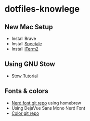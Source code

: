 # dotfiles-knowlege

## New Mac Setup
- Install Brave
- Install [Spectale](https://www.spectacleapp.com/)
- Install [iTerm2](https://iterm2.com/)


## Using GNU Stow
- [Stow Tutorial](https://www.youtube.com/watch?v=CFzEuBGPPPg)

## Fonts & colors
- [Nerd font git repo](https://github.com/ryanoasis/nerd-fonts#font-installation) using homebrew
 - Using DejaVue Sans Mono Nerd Font
- [Color git repo](https://github.com/mbadolato/iTerm2-Color-Schemes#terminal-color-schemes)

